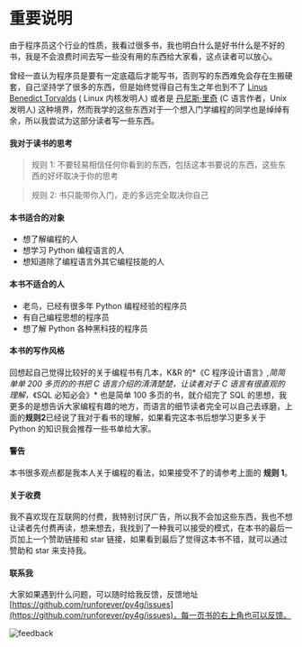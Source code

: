 # 重要说明

由于程序员这个行业的性质，我看过很多书，我也明白什么是好书什么是不好的书，我是不会浪费时间去写一些没有用的东西给大家看，这点读者可以放心。

曾经一直认为程序员是要有一定底蕴后才能写书，否则写的东西难免会存在生搬硬套，自己坚持学了很多的东西，但是始终觉得自己有生之年也到不了 [Linus Benedict Torvalds](https://zh.wikipedia.org/wiki/林纳斯·托瓦兹)  ( Linux 内核发明人) 或者是 [丹尼斯·里奇](https://zh.wikipedia.org/wiki/丹尼斯·里奇) (C 语言作者，Unix 发明人) 这种境界，然而我学的这些东西对于一个想入门学编程的同学也是绰绰有余，所以我尝试为这部分读者写一些东西。


#### 我对于读书的思考
> 规则 1: 不要轻易相信任何你看到的东西，包括这本书要说的东西，这些东西的好坏取决于你的思考

> 规则 2: 书只能带你入门，走的多远完全取决你自己

#### 本书适合的对象
* 想了解编程的人
* 想学习 Python 编程语言的人
* 想知道除了编程语言外其它编程技能的人

#### 本书不适合的人
* 老鸟，已经有很多年 Python 编程经验的程序员
* 有自己编程思想的程序员
* 想了解 Python 各种黑科技的程序员


#### 本书的写作风格
回想起自己觉得比较好的关于编程书有几本，K&R 的*《C 程序设计语言》*,简简单单 200 多页的的书把 C 语言介绍的清清楚楚，让读者对于 C 语言有很直观的理解，*《SQL 必知必会》* 也是简单 100 多页的书，就介绍完了 SQL 的思想，我更多的是想告诉大家编程有趣的地方，而语言的细节读者完全可以自己去琢磨，上面的**规则2**已经说了我对于看书的理解，如果看完这本书后想学习更多关于 Python 的知识我会推荐一些书单给大家。


#### 警告
本书很多观点都是我本人关于编程的看法，如果接受不了的请参考上面的 **规则 1**。


#### 关于收费
我不喜欢现在互联网的付费，我特别讨厌广告，所以我不会加这些东西，我也不想让读者先付费再读，想来想去，我找到了一种我可以接受的模式，在本书的最后一页加上一个赞助链接和 star 链接，如果看到最后了觉得这本书不错，就可以通过赞助和 star 来支持我。


#### 联系我
大家如果遇到什么问题，可以随时给我反馈，反馈地址 [https://github.com/runforever/py4g/issues](https://github.com/runforever/py4g/issues)，每一页书的右上角也可以反馈。

![feedback](http://o73q6k64s.bkt.clouddn.com/3391E532-FFFC-4B37-83AC-FF12A3FBA9E2.png)
